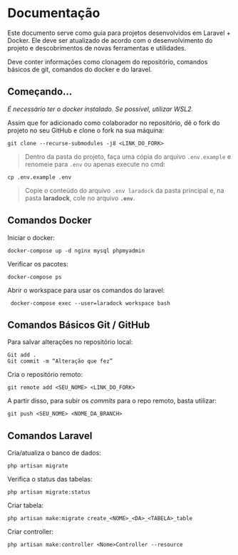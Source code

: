 # Documentação
Este documento serve como guia para projetos desenvolvidos em Laravel + Docker. Ele deve ser atualizado de acordo com o desenvolvimento do projeto e descobrimentos de novas ferramentas e utilidades. 

Deve conter informações como clonagem do repositório, comandos básicos de git, comandos do docker e do laravel.

## Começando…

*É necessário ter o docker instalado. Se possível, utilizar WSL2.*

Assim que for adicionado como colaborador no repositório, dê o fork do projeto no seu GitHub e clone o fork na sua máquina:

```
git clone --recurse-submodules -j8 <LINK_DO_FORK>
```

> Dentro da pasta do projeto, faça uma cópia do arquivo `.env.example` e renomeie para `.env` ou apenas execute no cmd:
> 

```
cp .env.example .env
```

> Copie o conteúdo do arquivo `.env laradock` da pasta principal e, na pasta **laradock**, cole no arquivo **`.env`**.
> 

## Comandos Docker

Iniciar o docker: 

```
docker-compose up -d nginx mysql phpmyadmin
```

Verificar os pacotes: 

```
docker-compose ps
```

Abrir o workspace para usar os comandos do laravel:

```
 docker-compose exec --user=laradock workspace bash
```

## Comandos Básicos Git / GitHub

Para salvar alterações no repositório local:

```
Git add . 
Git commit -m “Alteração que fez”
```

Cria o repositório remoto:

```
git remote add <SEU_NOME> <LINK_DO_FORK>
```

A partir disso, para subir os *commits* para o repo remoto, basta utilizar:

```
git push <SEU_NOME> <NOME_DA_BRANCH>
```

## Comandos Laravel

Cria/atualiza o banco de dados:

```
php artisan migrate
```

Verifica o status das tabelas:

```
php artisan migrate:status
```

Criar tabela:

```
php artisan make:migrate create_<NOME>_<DA>_<TABELA>_table
```

Criar controller:

```
php artisan make:controller <Nome>Controller --resource
```
